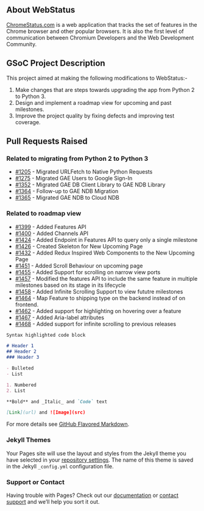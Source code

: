## About WebStatus

[ChromeStatus.com](https://www.chromestatus.com) is a web application that tracks the set of features in the Chrome browser and other popular browsers. It is also the first level of communication between Chromium Developers and the Web Development Community.

## GSoC Project Description
This project aimed at making the following modifications to WebStatus:-
1. Make changes that are steps towards upgrading the app from Python 2 to Python 3.
2. Design and implement a roadmap view for upcoming and past milestones.
3. Improve the project quality by fixing defects and improving test coverage.

## Pull Requests Raised
### Related to migrating from Python 2 to Python 3
* [#1205](https://github.com/GoogleChrome/chromium-dashboard/pull/1205) - Migrated URLFetch to Native Python Requests 
* [#1275](https://github.com/GoogleChrome/chromium-dashboard/pull/1275) - Migrated GAE Users to Google Sign-In
* [#1352](https://github.com/GoogleChrome/chromium-dashboard/pull/1352) - Migrated GAE DB Client Library to GAE NDB Library
* [#1364](https://github.com/GoogleChrome/chromium-dashboard/pull/1364) - Follow-up to GAE NDB Migration
* [#1365](https://github.com/GoogleChrome/chromium-dashboard/pull/1365) - Migrated GAE NDB to Cloud NDB

### Related to roadmap view
* [#1399](https://github.com/GoogleChrome/chromium-dashboard/pull/1399) - Added Features API
* [#1400](https://github.com/GoogleChrome/chromium-dashboard/pull/1400) - Added Channels API
* [#1424](https://github.com/GoogleChrome/chromium-dashboard/pull/1424) - Added Endpoint in Features API to query only a single milestone
* [#1426](https://github.com/GoogleChrome/chromium-dashboard/pull/1426) - Created Skeleton for New Upcoming Page
* [#1432](https://github.com/GoogleChrome/chromium-dashboard/pull/1432) - Added Redux Inspired Web Components to the New Upcoming Page
* [#1451](https://github.com/GoogleChrome/chromium-dashboard/pull/1451) - Added Scroll Behaviour on upcoming page
* [#1455](https://github.com/GoogleChrome/chromium-dashboard/pull/1455) - Added Support for scrolling on narrow view ports
* [#1457](https://github.com/GoogleChrome/chromium-dashboard/pull/1457) - Modified the features API to include the same feature in multiple milestones based on its stage in its lifecycle
* [#1458](https://github.com/GoogleChrome/chromium-dashboard/pull/1458) - Added Infinite Scrolling Support to view fututre milestones
* [#1464](https://github.com/GoogleChrome/chromium-dashboard/pull/1464) - Map Feature to shipping type on the backend instead of on frontend.
* [#1462](https://github.com/GoogleChrome/chromium-dashboard/pull/1462) - Added support for highlighting on hovering over a feature
* [#1467](https://github.com/GoogleChrome/chromium-dashboard/pull/1467) - Added Aria-label attributes
* [#1468](https://github.com/GoogleChrome/chromium-dashboard/pull/1468) - Added support for infinite scrolling to previous releases

```markdown
Syntax highlighted code block

# Header 1
## Header 2
### Header 3

- Bulleted
- List

1. Numbered
2. List

**Bold** and _Italic_ and `Code` text

[Link](url) and ![Image](src)
```

For more details see [GitHub Flavored Markdown](https://guides.github.com/features/mastering-markdown/).

### Jekyll Themes

Your Pages site will use the layout and styles from the Jekyll theme you have selected in your [repository settings](https://github.com/shivamag00/chromium-dashboard/settings/pages). The name of this theme is saved in the Jekyll `_config.yml` configuration file.

### Support or Contact

Having trouble with Pages? Check out our [documentation](https://docs.github.com/categories/github-pages-basics/) or [contact support](https://support.github.com/contact) and we’ll help you sort it out.
